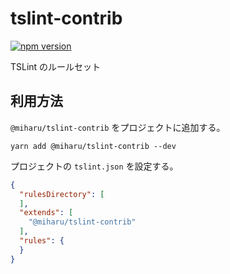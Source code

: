 # tslint-contrib

[![npm version](https://badge.fury.io/js/%40miharu%2Ftslint-contrib.svg)](https://badge.fury.io/js/%40miharu%2Ftslint-contrib)

TSLint のルールセット


## 利用方法

`@miharu/tslint-contrib` をプロジェクトに追加する。

```
yarn add @miharu/tslint-contrib --dev
```

プロジェクトの `tslint.json` を設定する。

```json
{
  "rulesDirectory": [
  ],
  "extends": [
    "@miharu/tslint-contrib"
  ],
  "rules": {
  }
}
```
